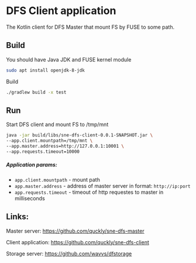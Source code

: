 DFS Client application
===

The Kotlin client for DFS Master that mount FS by FUSE to some path.

## Build
You should have Java JDK and FUSE kernel module
```sh
sudo apt install openjdk-8-jdk
```
Build
```sh
./gradlew build -x test
```

## Run
Start DFS client and mount FS to /tmp/mnt
```sh
java -jar build/libs/sne-dfs-client-0.0.1-SNAPSHOT.jar \
--app.client.mountpath=/tmp/mnt \
--app.master.address=http://127.0.0.1:10001 \
--app.requests.timeout=10000
```

##### Application params:
- `app.client.mountpath` - mount path
- `app.master.address` - address of master server in format: `http://ip:port`
- `app.requests.timeout` - timeout of http requestes to master in milliseconds

## Links:
Master server: https://github.com/quckly/sne-dfs-master 

Client application: https://github.com/quckly/sne-dfs-client 

Storage server: https://github.com/wavvs/dfstorage 
